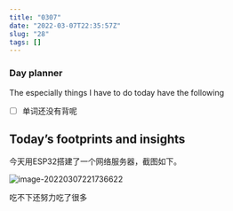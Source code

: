 ```yaml
---
title: "0307"
date: "2022-03-07T22:35:57Z"
slug: "28"
tags: []
---
```

### Day planner

The especially things I have to do today have the following

- [ ] 单词还没有背呢

## Today’s  footprints and insights

今天用ESP32搭建了一个网络服务器，截图如下。

![image-20220307221736622](https://gitee.com/Dagwbl/cloudPicture/raw/master/typora/image-20220307221736622.png)

吃不下还努力吃了很多
